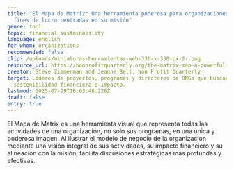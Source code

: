 ```yaml
---
title: "El Mapa de Matriz: Una herramienta poderosa para organizaciones sin
  fines de lucro centradas en su misión"
genre: tool
topic: financial sustainability
language: english
for_whom: organizations
recommended: false
clip: /uploads/miniaturas-herramientas-web-330-x-330-px-2-.png
resource_url: https://nonprofitquarterly.org/the-matrix-map-a-powerful-tool-for-mission-focused-nonprofits/
creator: Steve Zimmerman and Jeanne Bell, Non Profit Quarterly
target: Líderes de proyectos, programas y directores de ONGs que buscan alinear
  sostenibilidad financiera e impacto.
lastmod: 2025-07-29T16:03:48.226Z
draft: false
entry: true
---
```

El Mapa de Matrix es una herramienta visual que representa todas las actividades de una organización, no solo sus programas, en una única y poderosa imagen. Al ilustrar el modelo de negocio de la organización mediante una visión integral de sus actividades, su impacto financiero y su alineación con la misión, facilita discusiones estratégicas más profundas y efectivas.